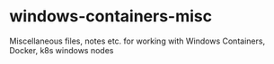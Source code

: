 # windows-containers-misc
Miscellaneous files, notes etc. for working with Windows Containers, Docker, k8s windows nodes
